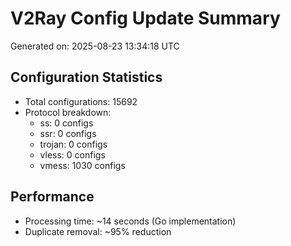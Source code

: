 # V2Ray Config Update Summary
Generated on: 2025-08-23 13:34:18 UTC

## Configuration Statistics
- Total configurations: 15692
- Protocol breakdown:
  - ss: 0 configs
  - ssr: 0 configs
  - trojan: 0 configs
  - vless: 0 configs
  - vmess: 1030 configs

## Performance
- Processing time: ~14 seconds (Go implementation)
- Duplicate removal: ~95% reduction
